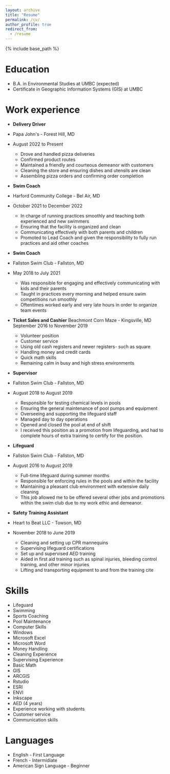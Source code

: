 ```yaml
---
layout: archive
title: "Resume"
permalink: /cv/
author_profile: true
redirect_from:
  - /resume
---
```


{% include base_path %}

Education
======
* B.A. in Environmental Studies at UMBC (expected)
* Certificate in Geographic Information Systems (GIS) at UMBC

Work experience
======
* **Delivery Driver**
* Papa John's - Forest Hill, MD
* August 2022 to Present
  *  Drove and handled pizza deliveries
  *  Confirmed product routes
  *  Maintained a friendly and courteous demeanor with customers
  *  Cleaning the store and ensuring dishes and utensils are clean
  *  Assembling pizza orders and confirming order completion

* **Swim Coach**
* Harford Community College - Bel Air, MD
* October 2021 to December 2022
  *  In charge of running practices smoothly and teaching both experienced and new swimmers
  *  Ensuring that the facility is organized and clean
  *  Communicating effectively with both parents and children
  *  Promoted to Lead Coach and given the responsibility to fully run practices and aid other coaches

* **Swim Coach**
* Fallston Swim Club - Fallston, MD
* May 2018 to July 2021
  *  Was responsible for engaging and effectively communicating with kids and their parents
  *  Taught in practices every morning and helped ensure swim competitions run smoothly
  *  Oftentimes worked early and very late hours in order to organize team events

* **Ticket Sales and Cashier**
Beachmont Corn Maze - Kingsville, MD
September 2016 to November 2019
  *  Volunteer position
  *  Customer service
  *  Using old cash registers and newer registers- such as square
  *  Handling money and credit cards
  *  Quick math skills
  *  Remaining calm in busy and high stress environments

* **Supervisor**
* Fallston Swim Club - Fallston, MD
* August 2018 to August 2019
  *  Responsible for testing chemical levels in pools
  *  Ensuring the general maintenance of pool pumps and equipment
  *  Overseeing and supporting the lifeguard staff
  *  Managed day to day operations
  *  Opened and closed the pool at end of shift
  *  I received this position as a promotion from lifeguarding, and had to complete hours of extra training to certify for the position.

* **Lifeguard**
* Fallston Swim Club - Fallston, MD
* August 2016 to August 2019
  *  Full-time lifeguard during summer months
  *  Responsible for enforcing rules in the pools and within the facility
  *  Maintaining a pleasant club environment with extensive daily cleaning
  *  This job allowed me to be offered several other jobs and promotions within the swim club due to my work ethic and demeanor.

* **Safety Training Assistant**
* Heart to Beat LLC - Towson, MD
* November 2018 to June 2019
  *  Cleaning and setting up CPR mannequins
  *  Supervising lifeguard certifications
  *  Set up and supervised AED training
  *  Aided in first aid training such as spinal injuries, bleeding control training, and other minor injuries
  *  Lifting and transporting equipment to and from the training cite

  
Skills
======
*  Lifeguard
*  Swimming
*  Sports Coaching
*  Pool Maintenance
*  Computer Skills
  *  Windows
  *  Microsoft Excel
  *  Microsoft Word
*  Money Handling
*  Cleaning Experience
*  Supervising Experience
*  Basic Math
*  GIS
  *  ARCGIS
  *  Rstudio
  *  ESRI
  *  ENVI
  *  Inkscape
*  AED (4 years)
*  Experience working with students
*  Customer service
*  Communication skills

Languages
======
* English - First Language
* French - Intermidiate
* American Sign Language - Beginner

